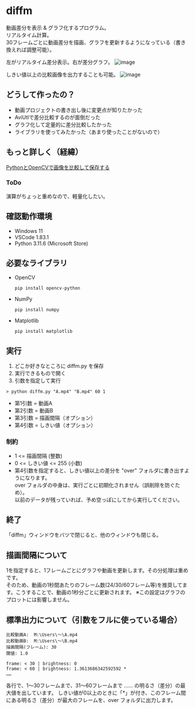 # diffm
動画差分を表示 & グラフ化するプログラム。  
リアルタイム計算。  
30フレームごとに動画差分を描画、グラフを更新するようになっている（書き換えれば調整可能）。  

左がリアルタイム差分表示。右が差分グラフ。
![image](https://github.com/Tsut-ps/diffm/assets/73014392/9d305d27-b9a9-46fd-a404-c967f4a8ddfd)

しきい値以上の比較画像を出力することも可能。
![image](https://github.com/Tsut-ps/diffm/assets/73014392/ba69f87a-c8a8-4f0e-9ed2-be21ae33ee5a)

## どうして作ったの？
- 動画プロジェクトの書き出し後に変更点が知りたかった
- AviUtlで差分比較するのが面倒だった
- グラフ化して定量的に差分比較したかった
- ライブラリを使ってみたかった（あまり使ったことがないので）

## もっと詳しく（経緯）
[PythonとOpenCVで画像を比較して保存する](https://scrapbox.io/Tsut-ps/Python%E3%81%A8OpenCV%E3%81%A7%E7%94%BB%E5%83%8F%E3%82%92%E6%AF%94%E8%BC%83%E3%81%97%E3%81%A6%E4%BF%9D%E5%AD%98%E3%81%99%E3%82%8B)

### ToDo
演算がちょっと重めなので、軽量化したい。

## 確認動作環境
- Windows 11
- VSCode 1.83.1
- Python 3.11.6 (Microsoft Store)

## 必要なライブラリ
- OpenCV  
  ```
  pip install opencv-python
  ```
- NumPy
  ```
  pip install numpy
  ```
- Matplotlib
  ```
  pip install matplotlib
  ```

## 実行
1. どこか好きなところに diffm.py を保存
1. 実行できるもので開く
1. 引数を指定して実行  

```
> python diffm.py "A.mp4" "B.mp4" 60 1
```

- 第1引数 = 動画A
- 第2引数 = 動画B
- 第3引数 = 描画間隔（オプション）
- 第4引数 = しきい値（オプション）

### 制約
- 1 <= 描画間隔 (整数)
- 0 <= しきい値 <= 255 (小数)
- 第4引数を指定すると、しきい値以上の差分を "over" フォルダに書き出すようになります。  
  over フォルダの中身は、実行ごとに初期化されません（誤削除を防ぐため）。  
  以前のデータが残っていれば、予め空っぽにしてから実行してください。

## 終了
「diffm」ウィンドウをバツで閉じると、他のウィンドウも閉じる。

## 描画間隔について
1を指定すると、1フレームごとにグラフや動画を更新します。その分処理は重めです。  
そのため、動画の1秒間あたりのフレーム数(24/30/60フレーム等)を推奨してます。こうすることで、動画の1秒分ごとに更新されます。
※この設定はグラフのプロットには影響しません。

## 標準出力について（引数をフルに使っている場合）
```
比較動画A:  M:\Users\～\A.mp4
比較動画B:  M:\Users\～\B.mp4
描画間隔(フレーム): 30
閾値: 1.0

frame: < 30 | brightness: 0 
frame: < 60 | brightness: 1.3613686342592592 *
……
```
各行で、1～30フレームまで、31～60フレームまで …… の明るさ（差分）の最大値を出しています。
しきい値が0以上のときに「*」が付き、このフレーム間にある明るさ（差分）が最大のフレームを、over フォルダに出力します。
